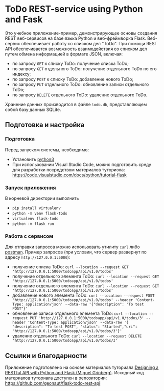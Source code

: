 # ToDo REST-service using Python and Fask 
Это учебное приложение-пример, демонстрирующее основы создания REST веб-сервисов на базе языка Python и веб-фреймворка Flask. Веб-сервис обеспечивает работу со списком дел "ToDo". При помощи REST API обеспечивается возможность взаимодействия со списком дел путем обмена информацией в формате JSON, включая:
- по запросу ``GET`` к списку ToDo: получение списка ToDo;
- по запросу ``GET`` отдельного ToDo: получение отдельного ToDo по его индексу;
- по запросу ``POST`` к списку ToDo: добавление нового ToDo;
- по запросу ``PUT`` отдельного ToDo: обновление записи отдельного ToDo;
- по запросу ``DELETE`` отдельного ToDo: удаление отдельного ToDo.

Хранение данных производится в файле ``todo.db``, представляющем собой базу данных SQLite.

## Подготовка и настройка
### Подготовка
Перед запуском системы, необходимо:
- Установить [python3](https://www.python.org/download/releases/3.0/)
- При использовании Visual Studio Code, можно подготовить среду для разработки посредством материалов туториола: https://code.visualstudio.com/docs/python/tutorial-flask

### Запуск приложения
В корневой директории выполнить 
- ``pip install virtualenv``
- ``python -m venv flask-todo``
- ``virtualenv flask-todo``
- ``python -m flask run``

### Работа с сервисом
Для отправки запросов можно использовать утилиту ``curl`` либо [postman](https://www.postman.com/downloads/). Пример запросов (при условии, что сервер развернут по адресу ``http://127.0.0.1:5000``):
- получение списка ToDo: ``curl --location --request GET 'http://127.0.0.1:5000/todoapp/api/v1.0/todos'``
- получение отдельного элемента ToDo: ``curl --location --request GET 'http://127.0.0.1:5000/todoapp/api/v1.0/todos'``
- получение отдельного элемента ToDo: ``curl --location --request GET 'http://127.0.0.1:5000/todoapp/api/v1.0/todos'``
- добавление нового элемента ToDo: ``curl --location --request POST 'http://127.0.0.1:5000/todoapp/api/v1.0/todos' --header 'Content-Type: application/json' --data-raw '{"description": "To test POST"}'``
- обновление записи отдельного элемента ToDo: ``curl --location --request PUT 'http://127.0.0.1:5000/todoapp/api/v1.0/todos/3' --header 'Content-Type: application/json' --data-raw '{ "description": "To test POST", "status": "Started","uri": "http://127.0.0.1:5000/todoapp/api/v1.0/todos/3"}'``
- удаление отдельного ToDo: ``curl --location --request DELETE 'http://127.0.0.1:5000/todoapp/api/v1.0/todos/3'``

## Ссылки и благодарности
Приложение подготовлено на основе материалов туториала [Designing a RESTful API with Python and Flask (Miguel Grinberg)](https://blog.miguelgrinberg.com/post/designing-a-restful-api-with-python-and-flask). Исходный код материалов туториала доступен в репозитории: https://github.com/geonaut/flask-todo-rest-api